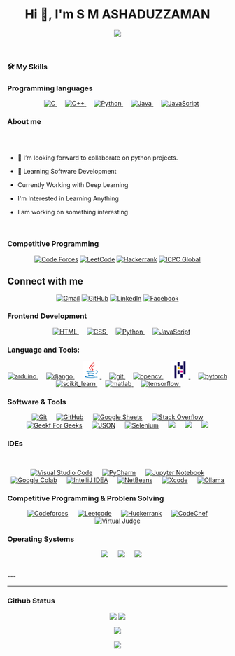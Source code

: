 <h1 align="center">Hi 👋, I'm S M ASHADUZZAMAN</h1>

<p align="center">
  <a href="https://github.com/DenverCoder1/readme-typing-svg"><img src="https://readme-typing-svg.herokuapp.com?font=Time+New+Roman&color=%23C8BE25&size=25&center=true&vCenter=true&width=600&height=100&lines=Computer+Science++Engineering+Student;Competitive+Programmer;Software+Developer;Always+learning+new+things"></a>
</p>
<br>

###   🛠️ My Skills
 
### Programming languages

<p align="center"> 
  &emsp; 
  <a href="https://www.cprogramming.com/" target="_blank"> 
    <img alt="C" src="https://img.shields.io/badge/C%20-%232370ED.svg?style=plastic&logo=c&logoColor=white">
  </a> 
  &emsp;
  <a href="https://www.w3schools.com/cpp/" target="_blank"> 
    <img alt="C++" src="https://img.shields.io/badge/C++%20-%2300599C.svg?style=plastic&logo=c%2B%2B&logoColor=white">
  </a> 
  &emsp;
   <a href="https://www.python.org" target="_blank">
    <img alt="Python" src="https://img.shields.io/badge/Python%20-%2314354C.svg?style=plastic&logo=python&logoColor=white">
  </a>
  &emsp;
  <a href="https://www.java.com/" target="_blank">
  <img alt="Java" src="https://img.shields.io/badge/Java-%23ED8B00.svg?style=plastic&logo=openjdk&logoColor=white">
  </a>
  &emsp;
  <a href="https://developer.mozilla.org/en-US/docs/Web/JavaScript" target="_blank">
  <img alt="JavaScript" src="https://img.shields.io/badge/JavaScript-%23F7DF1E.svg?style=plastic&logo=javascript&logoColor=black">
  </a>
  

</p>
	
### About me

<br><br>
  
 - 👯 I’m looking forward to collaborate on python projects.

 -  🌱 Learning Software Development 
 -  Currently Working with Deep Learning
 - I'm Interested in Learning Anything
 - I am working on something interesting 

<br>

### Competitive Programming 
<p align="center">
  <a href="https://codeforces.com/profile/S.M.Ashaduzzaman"><img src="https://img.icons8.com/external-tal-revivo-shadow-tal-revivo/50/000000/external-codeforces-programming-competitions-and-contests-programming-community-logo-shadow-tal-revivo.png" alt="Code Forces"/></a>
	<a href="https://leetcode.com/u/ashadfagun12/"><img src="https://img.icons8.com/external-tal-revivo-shadow-tal-revivo/50/000000/external-level-up-your-coding-skills-and-quickly-land-a-job-logo-shadow-tal-revivo.png" alt="LeetCode"/></a>
	<a href="https://www.hackerrank.com/profile/ashadfagun121"><img src="https://upload.wikimedia.org/wikipedia/commons/4/40/HackerRank_Icon-1000px.png" alt="Hackerrank" width = 60px/></a>
	<a href=""><img src="https://i.ibb.co/6J0r7rW/Daco-5610880.png" alt="ICPC Global" width = 60px /></a>     
	
</p>

##  Connect with me
<p align="center">
	<a href="mailto:ashadfagun12@gmail.com"><img img src="https://img.shields.io/badge/gmail-%23EA4335.svg?style=plastic&logo=gmail&logoColor=white" alt="Gmail"/></a>
	<a href="https://github.com/Ashaduzzaman12"><img src="https://img.shields.io/badge/github-%23181717.svg?style=plastic&logo=github&logoColor=white" alt="GitHub"/></a>
	<a href="https://www.linkedin.com/in/s-m-ashaduzzaman-b51a4b318"><img src="https://img.shields.io/badge/linkedin-%230A66C2.svg?style=plastic&logo=linkedin&logoColor=white" alt="LinkedIn"/></a>
	<a href="https://www.facebook.com/sm.ashaduzzaman.77/"><img src="https://img.shields.io/badge/facebook-%231877F2.svg?style=plastic&logo=facebook&logoColor=white" alt="Facebook"/></a>
</p>


### Frontend Development
<p align="center"> 
  &emsp; 
  <a href="https://www.w3.org/html/" target="_blank"> 
   <img alt="HTML" src="https://img.shields.io/badge/HTML5%20-%23E34F26.svg?style=plastic&logo=html5&logoColor=white">
  </a>   
  &emsp;
  <a href="https://www.w3schools.com/css/" target="_blank">
    <img alt="CSS" src="https://img.shields.io/badge/CSS%20-%231572B6.svg?style=plastic&logo=css3&logoColor=white">
  </a> 
  &emsp;
  <a href="https://www.python.org" target="_blank">
    <img alt="Python" src="https://img.shields.io/badge/react-%2361DAFB.svg?style=plastic&logo=React&logoColor=black">
  </a>
  &emsp;
  <a href="https://developer.mozilla.org/en-US/docs/Web/JavaScript" target="_blank"> 
     <img alt="JavaScript" src="https://img.shields.io/badge/JavaScript%20-%23F7DF1E.svg?style=plastic&logo=javascript&logoColor=black">
   </a>
</p>

### Language and Tools:
<p align="center">
  <a href="https://www.arduino.cc/" target="_blank" rel="noreferrer">
    <img src="https://cdn.worldvectorlogo.com/logos/arduino-1.svg" alt="arduino" width="40" height="40"/>
  </a>
	 &emsp;
  <a href="https://www.djangoproject.com/" target="_blank" rel="noreferrer">
    <img src="https://cdn.worldvectorlogo.com/logos/django.svg" alt="django" width="40" height="40"/>
  </a> &emsp;
  <a href="https://www.java.com" target="_blank" rel="noreferrer">
    <img src="https://raw.githubusercontent.com/devicons/devicon/master/icons/java/java-original.svg" alt="java" width="40" height="40"/>
  </a> &emsp;
  <a href="https://git-scm.com/" target="_blank" rel="noreferrer">
    <img src="https://www.vectorlogo.zone/logos/git-scm/git-scm-icon.svg" alt="git" width="40" height="40"/>
  </a> &emsp;
  <a href="https://opencv.org/" target="_blank" rel="noreferrer">
    <img src="https://www.vectorlogo.zone/logos/opencv/opencv-icon.svg" alt="opencv" width="40" height="40"/>
  </a> &emsp;
  <a href="https://pandas.pydata.org/" target="_blank" rel="noreferrer">
    <img src="https://raw.githubusercontent.com/devicons/devicon/2ae2a900d2f041da66e950e4d48052658d850630/icons/pandas/pandas-original.svg" alt="pandas" width="40" height="40"/>
  </a> &emsp;
  <a href="https://pytorch.org/" target="_blank" rel="noreferrer">
    <img src="https://www.vectorlogo.zone/logos/pytorch/pytorch-icon.svg" alt="pytorch" width="40" height="40"/>
  </a> &emsp;
  <a href="https://scikit-learn.org/" target="_blank" rel="noreferrer">
    <img src="https://upload.wikimedia.org/wikipedia/commons/0/05/Scikit_learn_logo_small.svg" alt="scikit_learn" width="40" height="40"/>
  </a> &emsp;
  <a href="https://www.mathworks.com/products/matlab.html" target="_blank" rel="noreferrer">
    <img src="https://upload.wikimedia.org/wikipedia/commons/2/21/Matlab_Logo.png" alt="matlab" width="40" height="40"/>
  </a> &emsp;
  <a href="https://www.tensorflow.org" target="_blank" rel="noreferrer">
    <img src="https://www.vectorlogo.zone/logos/tensorflow/tensorflow-icon.svg" alt="tensorflow" width="40" height="40"/>
  </a> &emsp;
</p>


### Software & Tools
 
 <p align="center">
    &emsp;
      <a href="#"><img alt="Git" src="https://img.shields.io/badge/Git%20-%23F05033.svg?style=plastic&logo=git&logoColor=white"></a>
    &emsp;
      <a href="#"><img alt="GitHub" src="https://img.shields.io/badge/github-%23181717.svg?style=plastic&logo=github&logoColor=white"></a>
    &emsp;
      <a href="#"><img alt="Google Sheets" src="https://img.shields.io/badge/Google%20Sheets%20-%2334A853.svg?style=plastic&logo=google%20sheets&logoColor=white"></a>
    &emsp;
      <a href="#"><img alt="Stack Overflow" src="https://img.shields.io/badge/-Stack%20Overflow-FE7A16?style=plastic&logo=stack-overflow&logoColor=white"></a>
    &emsp;
      <a href="#"><img alt="Geekf For Geeks" src="https://img.shields.io/badge/geeksforgeeks-%230F9D58.svg?style=plastic&logo=geeksforgeeks&logoColor=white"></a>
    &emsp;
      <a href="#"><img alt="JSON" img src="https://img.shields.io/badge/json-%23000000.svg?style=plastic&logo=json&logoColor=white"></a>
    &emsp;
      <a href="#"><img alt="Selenium" src="https://img.shields.io/badge/selenium-%2343B02A.svg?&style=plastic&logo=selenium&logoColor=white"></a>
      &emsp;
      <a href="#"><img src="https://img.shields.io/badge/latex-%23008080.svg?&style=plastic&logo=latex&logoColor=white" /></a>
      &emsp;
      <a href="#"><img src="https://img.shields.io/badge/django-%23092E20.svg?&style=plastic&logo=django&logoColor=white" /></a>
      &emsp;
      <a href="#"><img src="https://img.shields.io/badge/mysql-%234479A1.svg?&style=plastic&logo=mysql&logoColor=white"/></a>
  </p>

### IDEs
<br>
<p align="center">
  &emsp;
  <a href="#"><img alt="Visual Studio Code" src="https://img.shields.io/badge/Visual%20Studio%20Code-0078d7.svg?style=plastic&logo=visual-studio-code&logoColor=white"></a>
  &emsp;
  <a href="#"><img alt="PyCharm" src="https://img.shields.io/badge/PyCharm-000000.svg?style=plastic&logo=pycharm&logoColor=white"></a>
  &emsp;
  <a href="#"><img alt="Jupyter Notebook" src="https://img.shields.io/badge/Jupyter%20Notebook-F37626.svg?style=plastic&logo=jupyter&logoColor=white"></a>
  &emsp;
  <a href="#"><img alt="Google Colab" src="https://img.shields.io/badge/Google%20Colab-F9AB00.svg?style=plastic&logo=googlecolab&logoColor=white"></a>
  &emsp;
  <a href="#"><img alt="IntelliJ IDEA" src="https://img.shields.io/badge/IntelliJ%20IDEA-000000.svg?style=plastic&logo=intellij-idea&logoColor=white"></a>
  &emsp;
  <a href="#"><img alt="NetBeans" src="https://img.shields.io/badge/NetBeans-1B6AC6.svg?style=plastic&logo=apache-netbeans-ide&logoColor=white"></a>
  &emsp;
  <a href="#"><img alt="Xcode" src="https://img.shields.io/badge/Xcode-147EFB.svg?style=plastic&logo=xcode&logoColor=white"></a>
  &emsp;
  <a href="#"><img alt="Ollama" src="https://img.shields.io/badge/Ollama-FFFFFF.svg?style=plastic&logo=ollama&logoColor=black"></a>
</p>
  
### Competitive Programming & Problem Solving
 
  <p align="center">
    &emsp;
      <a href="https://codeforces.com/profile/S.M.Ashaduzzaman"><img alt = "Codeforces" src="https://img.shields.io/badge/codeforces%20-%231F8ACB.svg?style=plastic&logo=codeforces&logoColor=white" /></a>	
    &emsp;
      <a href="https://leetcode.com/u/ashadfagun12/"><img alt = "Leetcode" src="https://img.shields.io/badge/leetcode%20-%23FFA116.svg?style=plastic&logo=leetcode&logoColor=black" /></a>
    &emsp;
      <a href="https://www.hackerrank.com/profile/ashadfagun121"><img alt = "Huckerrank" src="https://img.shields.io/badge/hackerrank-%232EC866.svg?style=plastic&logo=hackerrank&logoColor=white" /></a>
    &emsp;
      <a href="https://www.codechef.com/users/ashadfagun12"><img alt = "CodeChef" src="https://img.shields.io/badge/codechef-%235B4638.svg?style=plastic&logo=codechef&logoColor=white" /></a>
    &emsp;
    <a href="https://vjudge.net/user/ashadfagun"><img alt="Virtual Judge" src="https://img.shields.io/badge/virtual%20judge-%231977d2.svg?&style=plastic&logo=codeforces&logoColor=white" /></a>

  </p>
  
### Operating Systems
  <p align="center">
    &emsp;
      <a href="#"><img src="https://img.shields.io/badge/Linux-FCC624?style=plastic&logo=linux&logoColor=black"></a>
    &emsp;
      <a href="#"><img src="https://img.shields.io/badge/Ubuntu-E95420?style=plastic&logo=ubuntu&logoColor=white"></a>
    &emsp;
      <a href="#"><img src="https://img.shields.io/badge/macOS-000000?style=plastic&logo=apple&logoColor=white"></a>
  </p>
  <br> 
  ---
  

  ---
		
  ### Github Status
<p align="center">
  <img width="45%" src="https://github-readme-streak-stats.herokuapp.com/?user=Ashaduzzaman12&theme=gotham&show_icons=true">
  <img width="45%" src="https://github-readme-stats.vercel.app/api?username=Ashaduzzaman12&show_icons=true&theme=gotham">
</p>

<p align="center">
  <a href="https://github.com/Ashaduzzaman12">
    <img height="180em" src="https://github-readme-stats-eight-theta.vercel.app/api/top-langs/?username=Ashaduzzaman12&layout=compact&langs_count=8&theme=algolia">
  </a>
</p>

<p align="center">
  <a href="https://github.com/piyushsuthar/github-readme-quotes">
    <img src="https://quotes-github-readme.vercel.app/api?type=horizontal&theme=tokyonight&animation=grow_out_in&quoteCategory=programming">
  </a>
</p>
